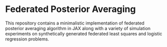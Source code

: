 # Federated Posterior Averaging

This repository contains a minimalistic implementation of federated posterior averaging algorithm in JAX along with a variety of simulation experiments on synthetically generated federated least squares and logistic regression problems.
